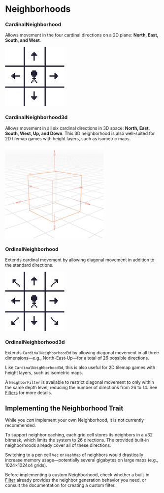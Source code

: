 # Neighborhoods

### CardinalNeighborhood

Allows movement in the four cardinal directions on a 2D plane: **North, East, South, and West**.

![Cardinal Directions](../images/cardinalneighborhood.png)

### CardinalNeighborhood3d

Allows movement in all six cardinal directions in 3D space: **North, East, South, West, Up, and Down**.
This 3D neighborhood is also well-suited for 2D tilemap games with height layers, such as isometric maps.

![Cardinal3d Directions](../images/cardinalneighborhood3d.png)

### OrdinalNeighborhood

Extends cardinal movement by allowing diagonal movement in addition to the standard directions.

![Ordinal Directions](../images/ordinalneighborhood.png)

### OrdinalNeighborhood3d

Extends `CardinalNeighborhood3d` by allowing diagonal movement in all three dimensions—e.g., North-East-Up—for a total of 26 possible directions.

Like `CardinalNeighborhood3d`, this is also useful for 2D tilemap games with height layers, such as isometric maps.

A `NeighborFilter` is available to restrict diagonal movement to only within the same depth level, reducing the number of directions from 26 to 14. See [Filters](./02_filters.md) for more details.

## Implementing the Neighborhood Trait
While you *can* implement your own Neighborhood, it is not currently recommended.

To support neighbor caching, each grid cell stores its neighbors in a u32 bitmask, which limits the system to 26 directions. The provided built-in neighborhoods already cover all of these directions.

Switching to a per-cell `Vec` or `HashMap` of neighbors would drastically increase memory usage—potentially several gigabytes on large maps (e.g., 1024×1024x4 grids).

Before implementing a custom Neighborhood, check whether a built-in [Filter](./02_filters.md) already provides the neighbor generation behavior you need, or consult the documentation for creating a custom filter.